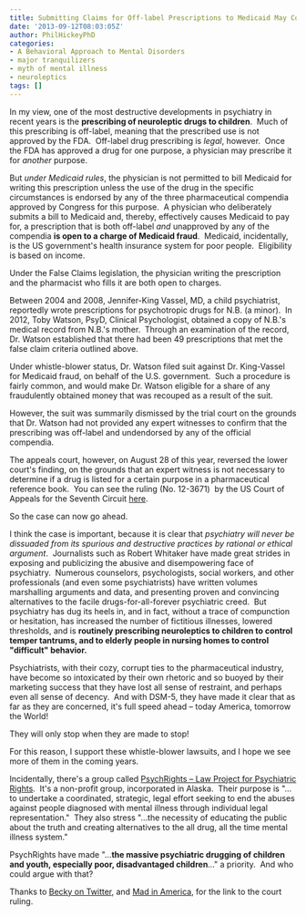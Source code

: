 ```yaml
---
title: Submitting Claims for Off-label Prescriptions to Medicaid May Constitute Fraud
date: '2013-09-12T08:03:05Z'
author: PhilHickeyPhD
categories:
- A Behavioral Approach to Mental Disorders
- major tranquilizers
- myth of mental illness
- neuroleptics
tags: []
---
```


In my view, one of the most destructive developments in psychiatry in recent years is the <strong>prescribing of neuroleptic drugs to children</strong>.  Much of this prescribing is off-label, meaning that the prescribed use is not approved by the FDA.  Off-label drug prescribing is <i>legal</i>, however.  Once the FDA has approved a drug for one purpose, a physician may prescribe it for <i>another </i>purpose.

But <i>under Medicaid rules</i>, the physician is not permitted to bill Medicaid for writing this prescription unless the use of the drug in the specific circumstances is endorsed by any of the three pharmaceutical compendia approved by Congress for this purpose.  A physician who deliberately submits a bill to Medicaid and, thereby, effectively causes Medicaid to pay for, a prescription that is both off-label <i>and</i> unapproved by any of the compendia <strong>is open to a charge of Medicaid fraud</strong>.  Medicaid, incidentally, is the US government's health insurance system for poor people.  Eligibility is based on income.

Under the False Claims legislation, the physician writing the prescription and the pharmacist who fills it are both open to charges.

Between 2004 and 2008, Jennifer-King Vassel, MD, a child psychiatrist, reportedly wrote prescriptions for psychotropic drugs for N.B. (a minor).  In 2012, Toby Watson, PsyD, Clinical Psychologist, obtained a copy of N.B.'s medical record from N.B.'s mother.  Through an examination of the record, Dr. Watson established that there had been 49 prescriptions that met the false claim criteria outlined above.

Under whistle-blower status, Dr. Watson filed suit against Dr. King-Vassel for Medicaid fraud, on behalf of the U.S. government.  Such a procedure is fairly common, and would make Dr. Watson eligible for a share of any fraudulently obtained money that was recouped as a result of the suit.

However, the suit was summarily dismissed by the trial court on the grounds that Dr. Watson had not provided any expert witnesses to confirm that the prescribing was off-label and undendorsed by any of the official compendia.

The appeals court, however, on August 28 of this year, reversed the lower court's finding, on the grounds that an expert witness is not necessary to determine if a drug is listed for a certain purpose in a pharmaceutical reference book.  You can see the ruling (No. 12-3671)  by the US Court of Appeals for the Seventh Circuit <a href="http://psychrights.org/States/Wisconsin/WatsonvVassel/Appeal51-130828Opinion.pdf">here</a>.

So the case can now go ahead.

I think the case is important, because it is clear that <i>psychiatry will never be dissuaded from its spurious and destructive practices by rational or ethical argument</i>.  Journalists such as Robert Whitaker have made great strides in exposing and publicizing the abusive and disempowering face of psychiatry.  Numerous counselors, psychologists, social workers, and other professionals (and even some psychiatrists) have written volumes marshalling arguments and data, and presenting proven and convincing alternatives to the facile drugs-for-all-forever psychiatric creed.  But psychiatry has dug its heels in, and in fact, without a trace of compunction or hesitation, has increased the number of fictitious illnesses, lowered thresholds, and is <strong>routinely prescribing neuroleptics to children to control temper tantrums, and to elderly people in nursing homes to control "difficult" behavior.</strong>

Psychiatrists, with their cozy, corrupt ties to the pharmaceutical industry, have become so intoxicated by their own rhetoric and so buoyed by their marketing success that they have lost all sense of restraint, and perhaps even all sense of decency.  And with DSM-5, they have made it clear that as far as they are concerned, it's full speed ahead – today America, tomorrow the World!

They will only stop when they are made to stop!

For this reason, I support these whistle-blower lawsuits, and I hope we see more of them in the coming years.

Incidentally, there's a group called <a href="http://psychrights.org/index.htm">PsychRights – Law Project for Psychiatric Rights</a>.  It's a non-profit group, incorporated in Alaska.  Their purpose is "…to undertake a coordinated, strategic, legal effort seeking to end the abuses against people diagnosed with mental illness through individual legal representation."  They also stress "…the necessity of educating the public about the truth and creating alternatives to the all drug, all the time mental illness system."

PsychRights have made "…<strong>the massive psychiatric drugging of children and youth, especially poor, disadvantaged children</strong>…" a priority.  And who could argue with that?

Thanks to <a href="https://twitter.com/yobluemama2">Becky on Twitter</a>, and <a href="http://www.madinamerica.com/2013/08/court-appeals-rules-medicaid-fraud-case-can-continue/">Mad in America</a>, for the link to the court ruling.